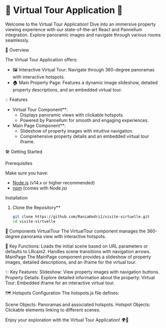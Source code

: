 # 🌟 Virtual Tour Application 🌟

Welcome to the Virtual Tour Application! Dive into an immersive property viewing experience with our state-of-the-art React and Pannellum integration. Explore panoramic images and navigate through various rooms seamlessly.

🚀 Overview

The Virtual Tour Application offers:

- 🖼️ Interactive Virtual Tour: Navigate through 360-degree panoramas with interactive hotspots.
- 🏠 Main Property Page: Features a dynamic image slideshow, detailed property descriptions, and an embedded virtual tour.

 💡 Features

- Virtual Tour Component**:
  - Displays panoramic views with clickable hotspots.
  - Powered by Pannellum for smooth and engaging experiences.
- Main Page Component**:
  - Slideshow of property images with intuitive navigation.
  - Comprehensive property details and an embedded virtual tour iframe.

 🛠️ Getting Started

 Prerequisites

Make sure you have:

- [Node.js](https://nodejs.org/) (v14.x or higher recommended)
- [npm](https://www.npmjs.com/) (comes with Node.js)

 Installation

1. Clone the Repository**

   ```bash
   git clone https://github.com/RaniaKedri1/visite-virtuelle.git
   cd visite-virtuelle

🎨 Components
VirtualTour
The VirtualTour component manages the 360-degree panorama view with interactive hotspots.

🔑 Key Functions:
Loads the initial scene based on URL parameters or defaults to LRcam2.
Handles scene transitions with navigation arrows.
MainPage
The MainPage component provides a slideshow of property images, detailed descriptions, and an iframe for the virtual tour.

✨ Key Features:
Slideshow: View property images with navigation buttons.
Property Details: Explore detailed information about the property.
Virtual Tour: Embedded iframe for an interactive virtual tour.

🗺️ Hotspots Configuration
The hotspots.js file defines:

Scene Objects: Panoramas and associated hotspots.
Hotspot Objects: Clickable elements linking to different scenes.


Enjoy your exploration with the Virtual Tour Application! 🌍🚀
